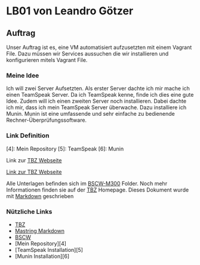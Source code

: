 # LB01 von Leandro Götzer

## Auftrag
Unser Auftrag ist es, eine VM automatisiert aufzusetzten mit einem Vagrant File.
Dazu müssen wir Services aussuchen die wir installieren und konfigurieren mitels Vagrant File.

### Meine Idee
Ich will zwei Server Aufsetzten.
Als erster Server dachte ich mir mache ich einen TeamSpeak Server.
Da ich TeamSpeak kenne, finde ich dies eine gute Idee.
Zudem will ich einen zweiten Server noch installieren.
Dabei dachte ich mir, dass ich mein TeamSpeak Server überwache.
Dazu installiere ich Munin. Munin ist eine umfassende und sehr einfache zu bedienende Rechner-Überprüfungssoftware.


### Link Definition
[1]: https://docs.google.com/document/d/1M-aswL3k4uI-_MYO8RLX7ExAFEzVJkUoqjAOLj9gtyY/edit
[2]: https://guides.github.com/features/mastering-markdown/
[3]: https://bscw.tbz.ch/bscw/bscw.cgi/25833849
[4]: Mein Repository
[5]: TeamSpeak
[6]: Munin

Link zur [TBZ Webseite][1]

[Link zur TBZ Webseite](http://www.tbz.ch)

Alle Unterlagen befinden sich im [BSCW-M300][3] Folder. Noch mehr Informationen finden sie auf der [TBZ][1] Homepage.
Dieses Dokument wurde mit [Markdown][2] geschrieben


### Nützliche Links
* [TBZ][1]
* [Mastring Markdown][2]
* [BSCW][3]
* [Mein Repository][4]
* [TeamSpeak Installation][5]
* [Munin Installation][6]
